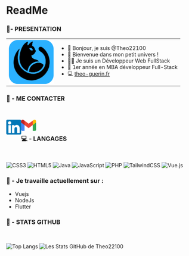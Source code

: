 # ReadMe
<h3>🤝- PRESENTATION</h3>
<table>
    <tr>
    <td>
    <img align="middle" src="https://raw.githubusercontent.com/theo22100/README/main/images/avatar-round.png" alt="Theo Guerin | Avatar" width="120px"/>
    </td><td>
    <ul>
    <li>👋 Bonjour, je suis @Theo22100</li>
    <li>📌 Bienvenue dans mon petit univers !</li>
    <li>👨‍💻 Je suis un Développeur Web FullStack</li>
    <li>👔 1er année en MBA développeur Full-Stack</li>
    <li>💻  <a href="https://theo-guerin.fr" style={{ textDecoration: 'none', color: 'inherit' }} target="_blank" rel="noopener noreferrer">theo-guerin.fr</a></li>
    </ul>
    </td></tr>
</table>

<h3>📱 - ME CONTACTER</h3>

<br>

<a href="https://www.linkedin.com/in/théo-guérin-b20630192/"><img align="left" src="https://raw.githubusercontent.com/theo22100/README/main/images/linkedin.svg" alt="Theo Guerin | LinkedIn" width="40px"/></a>
<a href="mailto:Theo.Guerin35000@gmail.com"><img align="left" src="https://raw.githubusercontent.com/theo22100/README/main/images/Gmail.svg" alt="Theo Guerin | GMail" width="40px"/></a>

<br>

<h3>💻 - LANGAGES</h3>

<br>

![CSS3](https://img.shields.io/badge/css3-%231572B6.svg?style=for-the-badge&logo=css3&logoColor=white)
![HTML5](https://img.shields.io/badge/html5-%23E34F26.svg?style=for-the-badge&logo=html5&logoColor=white)
![Java](https://img.shields.io/badge/java-%23ED8B00.svg?style=for-the-badge&logo=openjdk&logoColor=white)
![JavaScript](https://img.shields.io/badge/javascript-%23323330.svg?style=for-the-badge&logo=javascript&logoColor=%23F7DF1E)
![PHP](https://img.shields.io/badge/php-%23777BB4.svg?style=for-the-badge&logo=php&logoColor=white)
![TailwindCSS](https://img.shields.io/badge/tailwindcss-%2338B2AC.svg?style=for-the-badge&logo=tailwind-css&logoColor=white)
![Vue.js](https://img.shields.io/badge/vuejs-%2335495e.svg?style=for-the-badge&logo=vuedotjs&logoColor=%234FC08D)


<h3> 🌱 - Je travaille actuellement sur :</h3>

- Vuejs
- NodeJs
- Flutter 

<h3>🚀 - STATS GITHUB</h3>

<br>

![Top Langs](https://github-readme-stats.vercel.app/api/top-langs/?username=Theo22100&layout=donut&theme=dark) ![Les Stats GitHub de Theo22100](https://github-readme-stats.vercel.app/api?username=Theo22100&show_icons=true&theme=dark)
